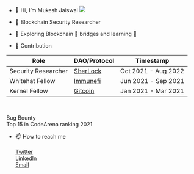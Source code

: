 - 👋 Hi, I’m Mukesh Jaiswal  ![](https://komarev.com/ghpvc/?username=MukeshJaiswal01&color=red&label=views)

- 👀  Blockchain Security Researcher

- 🌱 Exploring Blockchain 🌉 bridges and learning 🦀

- 👷 Contribution <br> 


| Role  | DAO/Protocol  | Timestamp  |
|---|---|---|
| Security Researcher  | <a href = "https://www.sherlock.xyz/about"> SherLock</a>  | Oct 2021 - Aug 2022  |
|  Whitehat Fellow   |   <a href = "https://immunefi.com/">Immunefi</a>      |    Jun 2021 - Sep 2021  |
|  Kernel Fellow  |   <a href = "https://gitcoin.co/mukeshjaiswal01/portfolio">Gitcoin </a> |Jan 2021 - Mar 2021  |

<br>


  Bug Bounty 
  <br>
  Top 15 in CodeArena ranking 2021
  
   
 
     

-  📫 How to reach me    <br><br>
  <a href = "https://twitter.com/MukeshJ_eth">Twitter</a> <br>
  <a href = "https://www.linkedin.com/in/mukesh-jaiswal-blockchaindeveloper/">LinkedIn</a> <br>
  <a href = "https://mail.google.com/mail/u/0/"> Email</a>

<!---
MukeshJaiswal01/MukeshJaiswal01 is a ✨ special ✨ repository because its `README.md` (this file) appears on your GitHub profile.
You can click the Preview link to take a look at your changes.
--->
